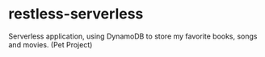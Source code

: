 # restless-serverless
Serverless application, using DynamoDB to store my favorite books, songs and movies. (Pet Project)
